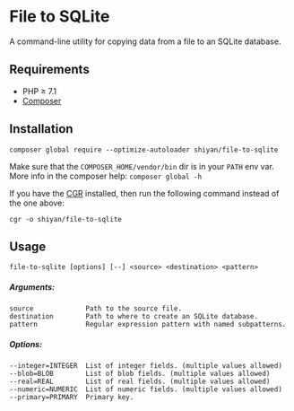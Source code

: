 # File to SQLite

A command-line utility for copying data from a file to an SQLite database.

## Requirements

* PHP &ge; 7.1
* [Composer](https://getcomposer.org)

## Installation

```
composer global require --optimize-autoloader shiyan/file-to-sqlite
```

Make sure that the `COMPOSER_HOME/vendor/bin` dir is in your `PATH` env var.
More info in the composer help: `composer global -h`

If you have the [CGR](https://github.com/consolidation/cgr) installed, then run
the following command instead of the one above:

```
cgr -o shiyan/file-to-sqlite
```

## Usage

```
file-to-sqlite [options] [--] <source> <destination> <pattern>
```

##### Arguments:
```
source             Path to the source file.
destination        Path to where to create an SQLite database.
pattern            Regular expression pattern with named subpatterns.
```

##### Options:
```
--integer=INTEGER  List of integer fields. (multiple values allowed)
--blob=BLOB        List of blob fields. (multiple values allowed)
--real=REAL        List of real fields. (multiple values allowed)
--numeric=NUMERIC  List of numeric fields. (multiple values allowed)
--primary=PRIMARY  Primary key.
```
